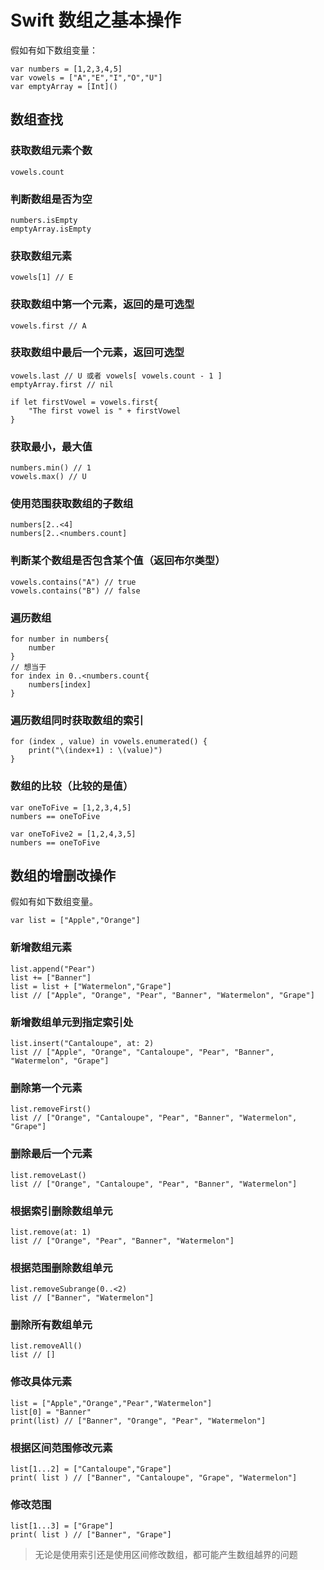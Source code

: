 # Swift 数组之基本操作
假如有如下数组变量：
```
var numbers = [1,2,3,4,5]
var vowels = ["A","E","I","O","U"]
var emptyArray = [Int]()
```
## 数组查找
### 获取数组元素个数
```
vowels.count
```

### 判断数组是否为空
```
numbers.isEmpty
emptyArray.isEmpty
```
### 获取数组元素
```
vowels[1] // E
```

### 获取数组中第一个元素，返回的是可选型
```
vowels.first // A
```

### 获取数组中最后一个元素，返回可选型
```
vowels.last // U 或者 vowels[ vowels.count - 1 ]
emptyArray.first // nil

if let firstVowel = vowels.first{
    "The first vowel is " + firstVowel
}
```

### 获取最小，最大值
```
numbers.min() // 1
vowels.max() // U
```

### 使用范围获取数组的子数组
```
numbers[2..<4]
numbers[2..<numbers.count]
```

### 判断某个数组是否包含某个值（返回布尔类型）
```
vowels.contains("A") // true
vowels.contains("B") // false
```

### 遍历数组
```
for number in numbers{
    number
}
// 想当于
for index in 0..<numbers.count{
    numbers[index]
}
```

### 遍历数组同时获取数组的索引
```
for (index , value) in vowels.enumerated() {
    print("\(index+1) : \(value)")
}
```

### 数组的比较（比较的是值）

```
var oneToFive = [1,2,3,4,5]
numbers == oneToFive

var oneToFive2 = [1,2,4,3,5]
numbers == oneToFive
```

## 数组的增删改操作

假如有如下数组变量。
```
var list = ["Apple","Orange"]
```

### 新增数组元素
```
list.append("Pear")
list += ["Banner"]
list = list + ["Watermelon","Grape"]
list // ["Apple", "Orange", "Pear", "Banner", "Watermelon", "Grape"]
```
### 新增数组单元到指定索引处
```
list.insert("Cantaloupe", at: 2)
list // ["Apple", "Orange", "Cantaloupe", "Pear", "Banner", "Watermelon", "Grape"]
```
### 删除第一个元素
```
list.removeFirst()
list // ["Orange", "Cantaloupe", "Pear", "Banner", "Watermelon", "Grape"]
```
### 删除最后一个元素
```
list.removeLast()
list // ["Orange", "Cantaloupe", "Pear", "Banner", "Watermelon"]
```
### 根据索引删除数组单元
```
list.remove(at: 1)
list // ["Orange", "Pear", "Banner", "Watermelon"]
```
### 根据范围删除数组单元
```
list.removeSubrange(0..<2)
list // ["Banner", "Watermelon"]
```
### 删除所有数组单元
```
list.removeAll()
list // []
```
### 修改具体元素
```
list = ["Apple","Orange","Pear","Watermelon"]
list[0] = "Banner"
print(list) // ["Banner", "Orange", "Pear", "Watermelon"]
```
### 根据区间范围修改元素
```
list[1...2] = ["Cantaloupe","Grape"]
print( list ) // ["Banner", "Cantaloupe", "Grape", "Watermelon"]
```
### 修改范围
```
list[1...3] = ["Grape"]
print( list ) // ["Banner", "Grape"]
```
> 无论是使用索引还是使用区间修改数组，都可能产生数组越界的问题


















